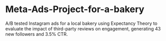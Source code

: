# Meta-Ads-Project-for-a-bakery
A/B tested Instagram ads for a local bakery using Expectancy Theory to evaluate the impact of third-party reviews on engagement, generating 43 new followers and 3.5% CTR.
